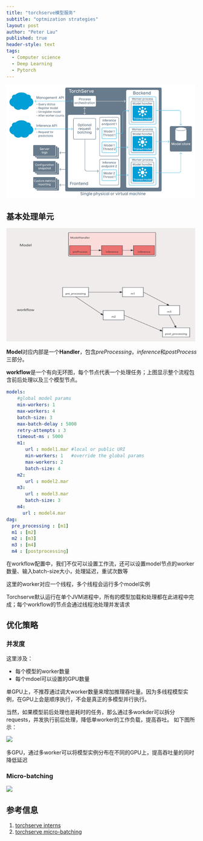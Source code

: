 ```yaml
---
title: "torchserve模型服务"
subtitle: "optmization strategies"
layout: post
author: "Peter Lau"
published: true
header-style: text
tags:
  - Computer science
  - Deep Learning
  - Pytorch
---
```



<div>
  <img class="torchserve" src="/img/torchserve/torchserve.jpg" width="500" height="300" alt="torchserve Architecture">
</div>


## 基本处理单元

<div>
  <img class="torchserve" src="/img/torchserve/torchserve_basic_unit.png" width="500" height="300" alt="torchserve Architecture">
</div>

**Model**对应内部是一个**Handler**，包含*preProcessing*，*inference*和*postProcess*三部分。

**workflow**是一个有向无环图，每个节点代表一个处理任务；上图显示整个流程包含前后处理以及三个模型节点。


```Yaml
models:
    #global model params
    min-workers: 1
    max-workers: 4
    batch-size: 3
    max-batch-delay : 5000
    retry-attempts : 3
    timeout-ms : 5000
    m1:
       url : model1.mar #local or public URI
       min-workers: 1   #override the global params
       max-workers: 2
       batch-size: 4
    m2:
       url : model2.mar
    m3:
       url : model3.mar
       batch-size: 3
    m4:
      url : model4.mar
dag:
  pre_processing : [m1]
  m1 : [m2]
  m2 : [m3]
  m3 : [m4]
  m4 : [postprocessing]
```

在workflow配置中，我们不仅可以设置工作流，还可以设置model节点的worker数量、输入batch-size大小，处理延迟，重试次数等

这里的worker对应一个线程，多个线程会运行多个model实例

Torchserve默认运行在单个JVM进程中，所有的模型加载和处理都在此进程中完成；每个workflow的节点会通过线程池处理并发请求


## 优化策略

### 并发度

这里涉及：

+ 每个模型的worker数量
+ 每个mdoel可以设置的GPU数量

单GPU上，不推荐通过调大worker数量来增加推理吞吐量。因为多线程模型实例，在GPU上会是顺序执行，不会是真正的多模型并行执行。

当然，如果模型前后处理也是耗时的任务，那么通过多workder可以拆分requests，并发执行前后处理，降低单worker的工作负载，提高吞吐。
如下图所示：

![](https://mermaid.ink/img/pako:eNpdkM1ugzAQhF_F2jNBNqb8-NBLe2wllB6QGnKwwhJQAVNjK00R714HgtTWJ8_Ot-P1TnBSJYKAs5ZDTV72RU_c2bODxk-LoxmPZLd7JBk7XJT-qFp1IYPGQasTjuNxpTO2MPnKoCbsnxFsRnA38tXIgl-pajR_Y_PgDoHnxmtKEEZb9KBD3cmbhOkGFmBq7LAA4a4lVtK2poCin13bIPt3pbqtUyt7rjdhh1IafG6k-7ojKtmOriqtUW_X_rRRWDZG6dd1ScuuXAz2JeonZXsDgj3Q5R0QE3yB4Iz7PKVhFEZxwpyKPbiCSCPfleKEp2mYsITPHnwvg1E_jmmcphGPkpAmAeXzD1UGexM?type=png)


多GPU，通过多worker可以将模型实例分布在不同的GPU上，提高吞吐量的同时降低延迟

### Micro-batching


![](https://mermaid.ink/img/pako:eNp1kD9vgzAQxb8KuplE2OavhyztEqmVonRryGDhIyAFmxpbaor47nUgLFXqyXf3e_fsN0KlJQKHixF9E7wdSxX4czwZ_HI42OEcbDa74EBOvcHe6AqHYWMbg0IG5PyAF4Q-QegDOZCZ2Z9aVaNBVeE6oMtgqfbLprubHuw_ditEn0H0D8SeQewMof9wK4Fb4zCEDk0n7iWMd3kJtsEOS-D-KrEW7mpLKNXkZb1Qn1p3q9Jod2nWwvVSWHxthQ_TE7W4Dr4rnNUfN1WtFMrWavO-xD6n79egkmhetFMWOKXp7AN8hG_gLIq3RR6laZGTKI2yOIQbcELibZ7TJC8oo0nGkmwK4Wd-WbTNCEuzghRxnEQsy-PpF-0NlZg?type=png)



## 参考信息

1. [torchserve interns](https://github.com/pytorch/serve/blob/master/docs/internals.md)
2. [torchserve micro-batching](https://github.com/pytorch/serve/blob/master/examples/micro_batching/README.md)